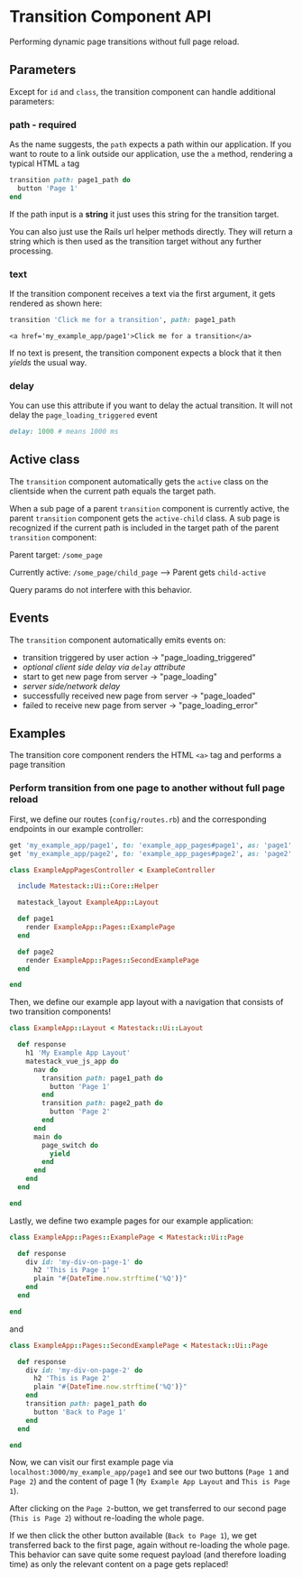 # Transition Component API

Performing dynamic page transitions without full page reload.

## Parameters

Except for `id` and `class`, the transition component can handle additional parameters:

### path - required

As the name suggests, the `path` expects a path within our application. If you want to route to a link outside our application, use the `a` method, rendering a typical HTML `a` tag

```ruby
transition path: page1_path do
  button 'Page 1'
end
```

If the path input is a **string** it just uses this string for the transition target.

You can also just use the Rails url helper methods directly. They will return a string which is then used as the transition target without any further processing.

### text

If the transition component receives a text via the first argument, it gets rendered as shown here:

```ruby
transition 'Click me for a transition', path: page1_path
```

```markup
<a href='my_example_app/page1'>Click me for a transition</a>
```

If no text is present, the transition component expects a block that it then _yields_ the usual way.

### delay

You can use this attribute if you want to delay the actual transition. It will not delay the `page_loading_triggered` event

```ruby
delay: 1000 # means 1000 ms
```

## Active class

The `transition` component automatically gets the `active` class on the clientside when the current path equals the target path.

When a sub page of a parent `transition` component is currently active, the parent `transition` component gets the `active-child` class. A sub page is recognized if the current path is included in the target path of the parent `transition` component:

Parent target: `/some_page`

Currently active: `/some_page/child_page` --&gt; Parent gets `child-active`

Query params do not interfere with this behavior.

## Events

The `transition` component automatically emits events on:

* transition triggered by user action -&gt; "page\_loading\_triggered"
* _optional client side delay via `delay` attribute_
* start to get new page from server -&gt; "page\_loading"
* _server side/network delay_
* successfully received new page from server -&gt; "page\_loaded"
* failed to receive new page from server -&gt; "page\_loading\_error"

## Examples

The transition core component renders the HTML `<a>` tag and performs a page transition

### Perform transition from one page to another without full page reload

First, we define our routes \(`config/routes.rb`\) and the corresponding endpoints in our example controller:

```ruby
get 'my_example_app/page1', to: 'example_app_pages#page1', as: 'page1'
get 'my_example_app/page2', to: 'example_app_pages#page2', as: 'page2'
```

```ruby
class ExampleAppPagesController < ExampleController

  include Matestack::Ui::Core::Helper

  matestack_layout ExampleApp::Layout

  def page1
    render ExampleApp::Pages::ExamplePage
  end

  def page2
    render ExampleApp::Pages::SecondExamplePage
  end

end
```

Then, we define our example app layout with a navigation that consists of two transition components!

```ruby
class ExampleApp::Layout < Matestack::Ui::Layout

  def response
    h1 'My Example App Layout'
    matestack_vue_js_app do
      nav do
        transition path: page1_path do
          button 'Page 1'
        end
        transition path: page2_path do
          button 'Page 2'
        end
      end
      main do
        page_switch do
          yield
        end
      end
    end
  end

end
```

Lastly, we define two example pages for our example application:

```ruby
class ExampleApp::Pages::ExamplePage < Matestack::Ui::Page

  def response
    div id: 'my-div-on-page-1' do
      h2 'This is Page 1'
      plain "#{DateTime.now.strftime('%Q')}"
    end
  end

end
```

and

```ruby
class ExampleApp::Pages::SecondExamplePage < Matestack::Ui::Page

  def response
    div id: 'my-div-on-page-2' do
      h2 'This is Page 2'
      plain "#{DateTime.now.strftime('%Q')}"
    end
    transition path: page1_path do
      button 'Back to Page 1'
    end
  end

end
```

Now, we can visit our first example page via `localhost:3000/my_example_app/page1` and see our two buttons \(`Page 1` and `Page 2`\) and the content of page 1 \(`My Example App Layout` and `This is Page 1`\).

After clicking on the `Page 2`-button, we get transferred to our second page \(`This is Page 2`\) without re-loading the whole page.

If we then click the other button available \(`Back to Page 1`\), we get transferred back to the first page, again without re-loading the whole page. This behavior can save quite some request payload \(and therefore loading time\) as only the relevant content on a page gets replaced!
